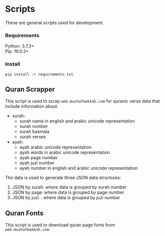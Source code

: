 # Scripts

These are general scripts used for development.

### Requirements

Python: 3.7.3+  
Pip: 19.0.3+

### Install

```
pip install -r requirements.txt
```

## Quran Scrapper

This script is used to scrap `web.mushafmakkah.com` for quranic verse data that include information about:

-   surah:
    -   surah name in english and arabic unicode representation
    -   surah number
    -   surah basmala
    -   surah verses
-   ayah:
    -   ayah arabic unicode representation
    -   ayah words in arabic unicode representation
    -   ayah page number
    -   ayah juzi number
    -   ayah number in english and arabic unicode representation

The data is used to generate three JSON data structures:

1. JSON by surah: where data is grouped by surah number
2. JSON by page: where data is grouped by page number
3. JSON by juzi: : where data is grouped by juzi number

## Quran Fonts

This script is used to download quran page fonts from `web.mushafmakkah.com`
